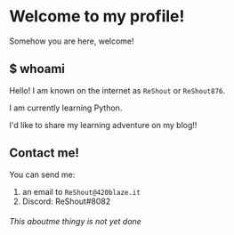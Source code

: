 # Welcome to my profile! 
Somehow you are here, welcome!
## $ whoami
Hello! I am known on the internet as `ReShout` or `ReShout876`. 

I am currently learning Python.

I'd like to share my learning adventure on my blog!!
## Contact me!
You can send me:
1. an email to `ReShout@420blaze.it`
2. Discord: ReShout#8082

###### This aboutme thingy is not yet done

<!--
**ReShout876/ReShout876** is a ✨ _special_ ✨ repository because its `README.md` (this file) appears on your GitHub profile.

Here are some ideas to get you started:

- 🔭 I’m currently working on ...
- 🌱 I’m currently learning ...
- 👯 I’m looking to collaborate on ...
- 🤔 I’m looking for help with ...
- 💬 Ask me about ...
- 📫 How to reach me: ...
- 😄 Pronouns: ...
- ⚡ Fun fact: ...
-->
